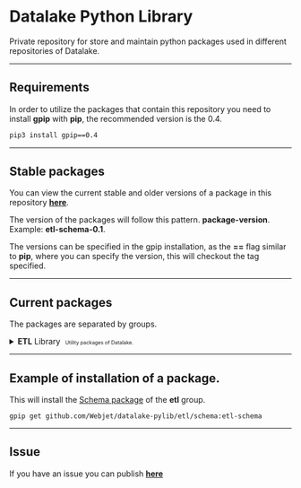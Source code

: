 # **Datalake Python Library**

Private repository for store and maintain python packages used in different repositories of Datalake.

---

## Requirements

In order to utilize the packages that contain this repository you need to install **gpip** with **pip**, the recommended version is the 0.4.

```bash
pip3 install gpip==0.4
```

---

## **Stable packages**

You can view the current stable and older versions of a package in this repository [**here**](https://github.com/Webjet/datalake-pylib/tags).

The version of the packages will follow this pattern. **package-version**. Example: **etl-schema-0.1**.

The versions can be specified in the gpip installation, as the **==** flag similar to **pip**, where you can specify the version, this will checkout the tag specified.

---

## **Current packages**

The packages are separated by groups.

<details>
    <summary>
        <b>ETL</b> Library <span style="margin-left:5px;font-size:9px">Utility packages of Datalake.</span>
    </summary>
    <ul>
        <li>
            <h5>
                <a href="https://github.com/Webjet/datalake-pylib/tree/4b6d91b8ffe0520945a43419b6eb57754ef1ac08/etl/schema">
                    <b>Schema</b> <b style="color:lightblue">etl-schema-0.1</b>
                </a>
            </h5>
            <p style="font-size:10px">
                Normalize dataframes.
            </p>
        </li>
        <li>
            <h5>
                <a href="https://github.com/Webjet/datalake-pylib/tree/main/etl/validation">
                    <b>Validation</b><sub style="color:red"><b>EARLY</b></sub>
                </a>
            </h5>
            <p style="font-size:10px">
                Make comparisons with DataFrames.
            </p>
        </li>
        <li>
            <h5>
                <a href="https://github.com/Webjet/datalake-pylib/tree/main/etl/s3">
                    <b>S3</b><sub style="color:red"><b>EARLY</b></sub>
                </a>
            </h5>
            <p style="font-size:10px">
                Manage and make action on S3 with Pandas DataFrames.
            </p>
        </li>
        <li>
            <h5>
                <a href="https://github.com/Webjet/datalake-pylib/tree/main/etl/database">
                    <b>Database</b><sub style="color:red"><b>EARLY</b></sub>
                </a>
            </h5>
            <p style="font-size:10px">
                Interact with AWS Athena or Postgres, send queries or get dataframes.
            </p>
        </li>
        <li>
            <h5>
                <a href="https://github.com/Webjet/datalake-pylib/tree/main/etl/aws">
                    <b>AWS</b><sub style="color:red"><b>EARLY</b></sub>
                </a>
            </h5>
            <p style="font-size:10px">
                Some usefull AWS methods that let your code be more dynamically.
                Example, detect when the machine that is running your code is a Lambda function.
            </p>
        </li>
        <li>
            <h5>
                <a href="https://github.com/Webjet/datalake-pylib/tree/main/etl/utils">
                    <b>Utils</b><sub style="color:red"><b>EARLY</b></sub>
                </a>
            </h5>
            <p style="font-size:10px">
                Some usefull utilities without a common property but are utilized in the ETL repository. Example, send alarm to teams, loggin utility for making prints more complex.
            </p>
        </li>
    </ul>
</details>

---

## Example of installation of a package.

This will install the [Schema package](https://github.com/Webjet/datalake-pylib/tree/main/etl/schema) of the **etl** group.

```
gpip get github.com/Webjet/datalake-pylib/etl/schema:etl-schema
```

---

## Issue

If you have an issue you can publish [**here**](https://github.com/Webjet/datalake-pylib/issues)
